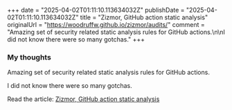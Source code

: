+++
date = "2025-04-02T01:11:10.113634032Z"
publishDate = "2025-04-02T01:11:10.113634032Z"
title = "Zizmor, GitHub action static analysis"
originalUrl = "https://woodruffw.github.io/zizmor/audits/"
comment = "Amazing set of security related static analysis rules for GitHub actions.\n\nI did not know there were so many gotchas."
+++

### My thoughts

Amazing set of security related static analysis rules for GitHub actions.

I did not know there were so many gotchas.

Read the article: [Zizmor, GitHub action static analysis](https://woodruffw.github.io/zizmor/audits/)
